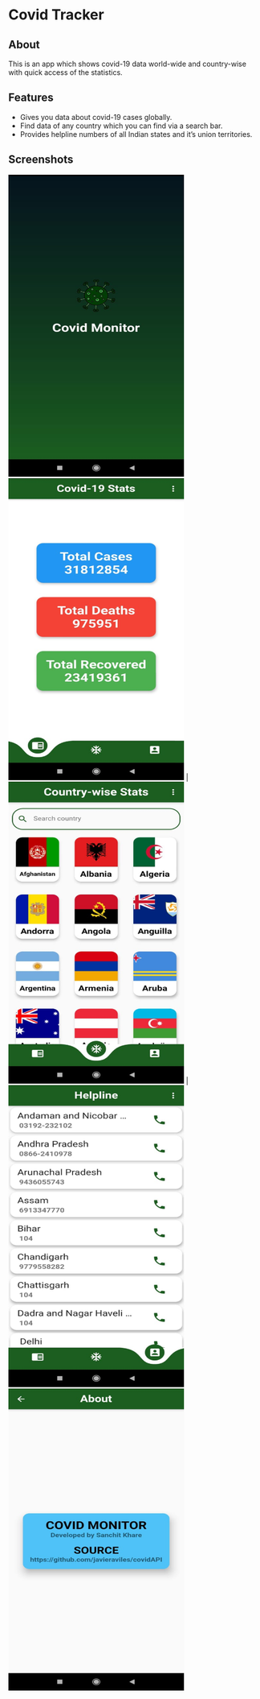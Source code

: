 # Covid Tracker


## About

This is an app which shows covid-19 data world-wide and country-wise with quick access of the statistics.


## Features

- Gives you data about covid-19 cases globally.
- Find data of any country which you can find via a search bar.
- Provides helpline numbers of all Indian states and it’s union territories.

## Screenshots

 <img src="images/Splash.jpeg" width="350" height="600" /> <img src="images/Global.jpeg" width="350" height="600" /> | <img src="images/Country.jpeg" width="350" height="600" /> | <img src="images/Helpline.jpeg" width="350" height="600" /> <img src="images/About.jpeg" width="350" height="600" />

